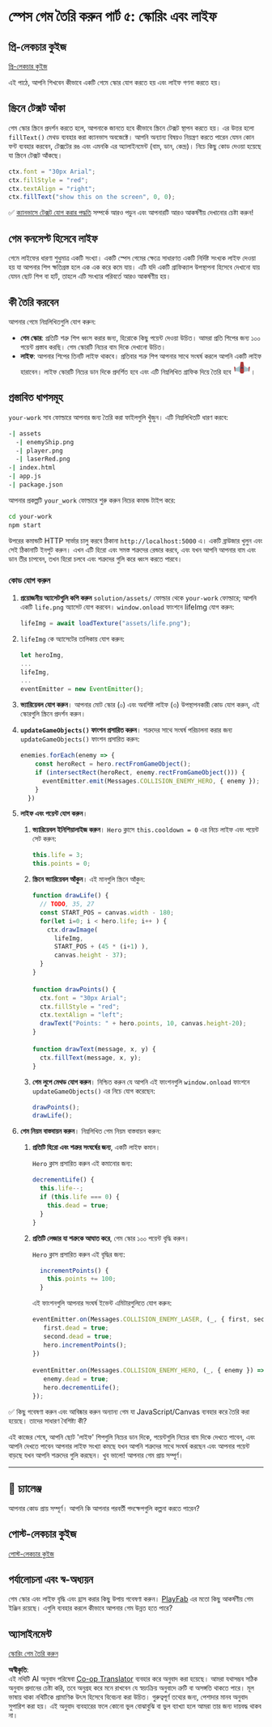 <!--
CO_OP_TRANSLATOR_METADATA:
{
  "original_hash": "4e8250db84b027c9ff816b4e4c093457",
  "translation_date": "2025-08-25T22:03:51+00:00",
  "source_file": "6-space-game/5-keeping-score/README.md",
  "language_code": "bn"
}
-->
# স্পেস গেম তৈরি করুন পার্ট ৫: স্কোরিং এবং লাইফ

## প্রি-লেকচার কুইজ

[প্রি-লেকচার কুইজ](https://ff-quizzes.netlify.app/web/quiz/37)

এই পাঠে, আপনি শিখবেন কীভাবে একটি গেমে স্কোর যোগ করতে হয় এবং লাইফ গণনা করতে হয়।

## স্ক্রিনে টেক্সট আঁকা

গেম স্কোর স্ক্রিনে প্রদর্শন করতে হলে, আপনাকে জানতে হবে কীভাবে স্ক্রিনে টেক্সট স্থাপন করতে হয়। এর উত্তর হলো `fillText()` মেথড ব্যবহার করা ক্যানভাস অবজেক্টে। আপনি অন্যান্য বিষয়ও নিয়ন্ত্রণ করতে পারেন যেমন কোন ফন্ট ব্যবহার করবেন, টেক্সটের রঙ এবং এমনকি এর অ্যালাইনমেন্ট (বাম, ডান, কেন্দ্র)। নিচে কিছু কোড দেওয়া হয়েছে যা স্ক্রিনে টেক্সট আঁকছে।

```javascript
ctx.font = "30px Arial";
ctx.fillStyle = "red";
ctx.textAlign = "right";
ctx.fillText("show this on the screen", 0, 0);
```

✅ [ক্যানভাসে টেক্সট যোগ করার পদ্ধতি](https://developer.mozilla.org/docs/Web/API/Canvas_API/Tutorial/Drawing_text) সম্পর্কে আরও পড়ুন এবং আপনারটি আরও আকর্ষণীয় দেখানোর চেষ্টা করুন!

## গেম কনসেপ্ট হিসেবে লাইফ

গেমে লাইফের ধারণা শুধুমাত্র একটি সংখ্যা। একটি স্পেস গেমের ক্ষেত্রে সাধারণত একটি নির্দিষ্ট সংখ্যক লাইফ দেওয়া হয় যা আপনার শিপ ক্ষতিগ্রস্ত হলে এক এক করে কমে যায়। এটি যদি একটি গ্রাফিক্যাল উপস্থাপনা হিসেবে দেখানো যায় যেমন ছোট শিপ বা হার্ট, তাহলে এটি সংখ্যার পরিবর্তে আরও আকর্ষণীয় হয়।

## কী তৈরি করবেন

আপনার গেমে নিম্নলিখিতগুলি যোগ করুন:

- **গেম স্কোর**: প্রতিটি শত্রু শিপ ধ্বংস করার জন্য, হিরোকে কিছু পয়েন্ট দেওয়া উচিত। আমরা প্রতি শিপের জন্য ১০০ পয়েন্ট প্রস্তাব করছি। গেম স্কোরটি নিচের বাম দিকে দেখানো উচিত।
- **লাইফ**: আপনার শিপের তিনটি লাইফ থাকবে। প্রতিবার শত্রু শিপ আপনার সাথে সংঘর্ষ করলে আপনি একটি লাইফ হারাবেন। লাইফ স্কোরটি নিচের ডান দিকে প্রদর্শিত হবে এবং এটি নিম্নলিখিত গ্রাফিক দিয়ে তৈরি হবে ![life image](../../../../translated_images/life.6fb9f50d53ee0413cd91aa411f7c296e10a1a6de5c4a4197c718b49bf7d63ebf.bn.png)।

## প্রস্তাবিত ধাপসমূহ

`your-work` সাব ফোল্ডারে আপনার জন্য তৈরি করা ফাইলগুলি খুঁজুন। এটি নিম্নলিখিতটি ধারণ করবে:

```bash
-| assets
  -| enemyShip.png
  -| player.png
  -| laserRed.png
-| index.html
-| app.js
-| package.json
```

আপনার প্রকল্পটি `your_work` ফোল্ডারে শুরু করুন নিচের কমান্ড টাইপ করে:

```bash
cd your-work
npm start
```

উপরের কমান্ডটি HTTP সার্ভার চালু করবে ঠিকানা `http://localhost:5000` এ। একটি ব্রাউজার খুলুন এবং সেই ঠিকানাটি ইনপুট করুন। এখন এটি হিরো এবং সমস্ত শত্রুদের রেন্ডার করবে, এবং যখন আপনি আপনার বাম এবং ডান তীর চাপবেন, তখন হিরো চলবে এবং শত্রুদের গুলি করে ধ্বংস করতে পারবে।

### কোড যোগ করুন

1. **প্রয়োজনীয় অ্যাসেটগুলি কপি করুন** `solution/assets/` ফোল্ডার থেকে `your-work` ফোল্ডারে; আপনি একটি `life.png` অ্যাসেট যোগ করবেন। `window.onload` ফাংশনে lifeImg যোগ করুন:

    ```javascript
    lifeImg = await loadTexture("assets/life.png");
    ```

1. `lifeImg` কে অ্যাসেটের তালিকায় যোগ করুন:

    ```javascript
    let heroImg,
    ...
    lifeImg,
    ...
    eventEmitter = new EventEmitter();
    ```
  
2. **ভ্যারিয়েবল যোগ করুন**। আপনার মোট স্কোর (০) এবং অবশিষ্ট লাইফ (৩) উপস্থাপনকারী কোড যোগ করুন, এই স্কোরগুলি স্ক্রিনে প্রদর্শন করুন।

3. **`updateGameObjects()` ফাংশন প্রসারিত করুন**। শত্রুদের সাথে সংঘর্ষ পরিচালনা করার জন্য `updateGameObjects()` ফাংশন প্রসারিত করুন:

    ```javascript
    enemies.forEach(enemy => {
        const heroRect = hero.rectFromGameObject();
        if (intersectRect(heroRect, enemy.rectFromGameObject())) {
          eventEmitter.emit(Messages.COLLISION_ENEMY_HERO, { enemy });
        }
      })
    ```

4. **লাইফ এবং পয়েন্ট যোগ করুন**। 
   1. **ভ্যারিয়েবল ইনিশিয়ালাইজ করুন**। `Hero` ক্লাসে `this.cooldown = 0` এর নিচে লাইফ এবং পয়েন্ট সেট করুন:

        ```javascript
        this.life = 3;
        this.points = 0;
        ```

   1. **স্ক্রিনে ভ্যারিয়েবল আঁকুন**। এই মানগুলি স্ক্রিনে আঁকুন:

        ```javascript
        function drawLife() {
          // TODO, 35, 27
          const START_POS = canvas.width - 180;
          for(let i=0; i < hero.life; i++ ) {
            ctx.drawImage(
              lifeImg, 
              START_POS + (45 * (i+1) ), 
              canvas.height - 37);
          }
        }
        
        function drawPoints() {
          ctx.font = "30px Arial";
          ctx.fillStyle = "red";
          ctx.textAlign = "left";
          drawText("Points: " + hero.points, 10, canvas.height-20);
        }
        
        function drawText(message, x, y) {
          ctx.fillText(message, x, y);
        }

        ```

   1. **গেম লুপে মেথড যোগ করুন**। নিশ্চিত করুন যে আপনি এই ফাংশনগুলি `window.onload` ফাংশনে `updateGameObjects()` এর নিচে যোগ করেছেন:

        ```javascript
        drawPoints();
        drawLife();
        ```

1. **গেম নিয়ম বাস্তবায়ন করুন**। নিম্নলিখিত গেম নিয়ম বাস্তবায়ন করুন:

   1. **প্রতিটি হিরো এবং শত্রুর সংঘর্ষের জন্য**, একটি লাইফ কমান।
   
      `Hero` ক্লাস প্রসারিত করুন এই কমানোর জন্য:

        ```javascript
        decrementLife() {
          this.life--;
          if (this.life === 0) {
            this.dead = true;
          }
        }
        ```

   2. **প্রতিটি লেজার যা শত্রুকে আঘাত করে**, গেম স্কোর ১০০ পয়েন্ট বৃদ্ধি করুন।

      `Hero` ক্লাস প্রসারিত করুন এই বৃদ্ধির জন্য:
    
        ```javascript
          incrementPoints() {
            this.points += 100;
          }
        ```

        এই ফাংশনগুলি আপনার সংঘর্ষ ইভেন্ট এমিটারগুলিতে যোগ করুন:

        ```javascript
        eventEmitter.on(Messages.COLLISION_ENEMY_LASER, (_, { first, second }) => {
           first.dead = true;
           second.dead = true;
           hero.incrementPoints();
        })

        eventEmitter.on(Messages.COLLISION_ENEMY_HERO, (_, { enemy }) => {
           enemy.dead = true;
           hero.decrementLife();
        });
        ```

✅ কিছু গবেষণা করুন এবং আবিষ্কার করুন অন্যান্য গেম যা JavaScript/Canvas ব্যবহার করে তৈরি করা হয়েছে। তাদের সাধারণ বৈশিষ্ট্য কী?

এই কাজের শেষে, আপনি ছোট 'লাইফ' শিপগুলি নিচের ডান দিকে, পয়েন্টগুলি নিচের বাম দিকে দেখতে পাবেন, এবং আপনি দেখতে পাবেন আপনার লাইফ সংখ্যা কমছে যখন আপনি শত্রুদের সাথে সংঘর্ষ করছেন এবং আপনার পয়েন্ট বাড়ছে যখন আপনি শত্রুদের গুলি করছেন। খুব ভালো! আপনার গেম প্রায় সম্পূর্ণ।

---

## 🚀 চ্যালেঞ্জ

আপনার কোড প্রায় সম্পূর্ণ। আপনি কি আপনার পরবর্তী পদক্ষেপগুলি কল্পনা করতে পারেন?

## পোস্ট-লেকচার কুইজ

[পোস্ট-লেকচার কুইজ](https://ff-quizzes.netlify.app/web/quiz/38)

## পর্যালোচনা এবং স্ব-অধ্যয়ন

গেম স্কোর এবং লাইফ বৃদ্ধি এবং হ্রাস করার কিছু উপায় গবেষণা করুন। [PlayFab](https://playfab.com) এর মতো কিছু আকর্ষণীয় গেম ইঞ্জিন রয়েছে। এগুলি ব্যবহার করলে কীভাবে আপনার গেম উন্নত হতে পারে?

## অ্যাসাইনমেন্ট

[স্কোরিং গেম তৈরি করুন](assignment.md)

**অস্বীকৃতি**:  
এই নথিটি AI অনুবাদ পরিষেবা [Co-op Translator](https://github.com/Azure/co-op-translator) ব্যবহার করে অনুবাদ করা হয়েছে। আমরা যথাসম্ভব সঠিক অনুবাদ প্রদানের চেষ্টা করি, তবে অনুগ্রহ করে মনে রাখবেন যে স্বয়ংক্রিয় অনুবাদে ত্রুটি বা অসঙ্গতি থাকতে পারে। মূল ভাষায় থাকা নথিটিকে প্রামাণিক উৎস হিসেবে বিবেচনা করা উচিত। গুরুত্বপূর্ণ তথ্যের জন্য, পেশাদার মানব অনুবাদ সুপারিশ করা হয়। এই অনুবাদ ব্যবহারের ফলে কোনো ভুল বোঝাবুঝি বা ভুল ব্যাখ্যা হলে আমরা তার জন্য দায়বদ্ধ থাকব না।